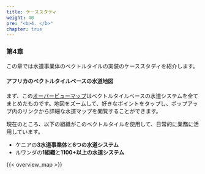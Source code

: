 ```yaml
---
title: ケーススタディ
weight: 40
pre: "<b>4. </b>"
chapter: true
---
```


### 第4章

この章では水道事業体のベクトルタイルの実装のケーススタディを紹介します。

#### アフリカのベクトルタイルベースの水道地図
まず、この[オーバービューマップ](https://watergis.github.io/water-map)はベクトルタイルベースの水道システムを全てまとめたものです。地図をズームして、好きなポイントをタップし、ポップアップ内のリンクから詳細な水道マップを閲覧することができます。 

現在のところ、以下の組織がこのベクトルタイルを使用して、日常的に業務に活用しています。
- ケニアの**3水道事業体**と**6つの水道システム**
- ルワンダの**1組織**と**1100+以上の水道システム**

{{< overview_map >}}